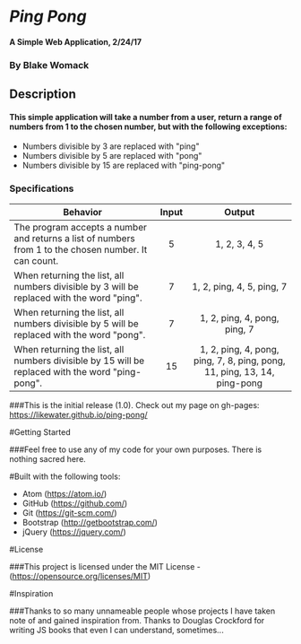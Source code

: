 # _Ping Pong_

#### A Simple Web Application, 2/24/17

### By Blake Womack

## Description

#### This simple application will take a number from a user, return a range of numbers from 1 to the chosen number, but with the following exceptions:

* Numbers divisible by 3 are replaced with "ping"
* Numbers divisible by 5 are replaced with "pong"
* Numbers divisible by 15 are replaced with "ping-pong"

### Specifications

| Behavior |   Input   |   Output   |
|----------|:---------:|:----------:|
| The program accepts a number and returns a list of numbers from 1 to the chosen number. It can count.| 5 | 1, 2, 3, 4, 5 |
| When returning the list, all numbers divisible by 3 will be replaced with the word "ping".| 7 | 1, 2, ping, 4, 5, ping, 7 |
| When returning the list, all numbers divisible by 5 will be replaced with the word "pong". | 7  | 1, 2, ping, 4, pong, ping, 7 |
| When returning the list, all numbers divisible by 15 will be replaced with the word "ping-pong". | 15 | 1, 2, ping, 4, pong, ping, 7, 8, ping, pong, 11, ping, 13, 14, ping-pong|

###This is the initial release (1.0). Check out my page on gh-pages: https://likewater.github.io/ping-pong/

#Getting Started

###Feel free to use any of my code for your own purposes. There is nothing sacred here.

#Built with the following tools:

* Atom (https://atom.io/)
* GitHub (https://github.com/)
* Git (https://git-scm.com/)
* Bootstrap (http://getbootstrap.com/)
* jQuery (https://jquery.com/)

#License

###This project is licensed under the MIT License - (https://opensource.org/licenses/MIT)

#Inspiration

###Thanks to so many unnameable people whose projects I have taken note of and gained inspiration from. Thanks to Douglas Crockford for writing JS books that even I can understand, sometimes...
